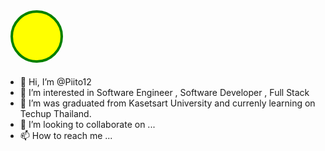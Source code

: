 <svg width="100" height="100">
  <circle cx="50" cy="50" r="40" stroke="green" stroke-width="4" fill="yellow" />
</svg>


- 👋 Hi, I’m @Piito12
- 👀 I’m interested in Software Engineer , Software Developer , Full Stack
- 🌱 I’m was graduated from Kasetsart University and currenly learning on Techup Thailand.
- 💞️ I’m looking to collaborate on ...
- 📫 How to reach me ...

<!---
Piito12/Piito12 is a ✨ special ✨ repository because its `README.md` (this file) appears on your GitHub profile.
You can click the Preview link to take a look at your changes.
--->
